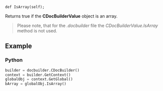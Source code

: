 `def IsArray(self);`

Returns true if the **CDocBuilderValue** object is an array.

> Please note, that for the *.docbuilder* file the *CDocBuilderValue.IsArray* method is not used.

## Example

### Python

``` py
builder = docbuilder.CDocBuilder()
context = builder.GetContext()
globalObj = context.GetGlobal()
bArray = globalObj.IsArray()
```
